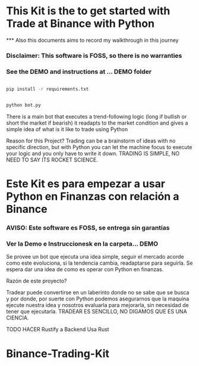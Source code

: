 # This Kit is the to get started with Trade at Binance with Python
*** Also this documents aims to record my walkthrough in this journey


### Disclaimer: This software is FOSS, so there is no warranties
### See the DEMO and instructions at ... DEMO folder

```bash

pip install -r requirements.txt


python bot.py


```

There is a main bot that executes a trend-following logic (long if bullish 
or short the market if bearish) it readapts to the market condition and 
gives a simple idea of what is it like to trade using Python

Reason for this Project?
Trading can be a brainstorm of ideas with no specific direction, but with
Python you can let the machine focus to execute your logic and you only
have to write it down. TRADING IS SIMPLE, NO NEED TO SAY ITS ROCKET SCIENCE.

# Este Kit es para empezar a usar Python en Finanzas con relación a Binance

### AVISO: Este software es FOSS, se entrega sin garantías
### Ver la Demo e Instruccionesk en la carpeta... DEMO

Se provee un bot que ejecuta una idea simple, seguir el mercado acorde como
este evoluciona, si la tendencia cambia, readaptarse para seguirla. Se espera
dar una idea de como es operar con Python en finanzas.

Razón de este proyecto?

Tradear puede convertirse en un laberinto donde no se sabe que se busca y por donde,
por suerte con Python podemos asegurarnos que la maquina ejecute nuestra idea y nosotros
evaluarla para mejorarla, sin necesidad de tener que ejecutarla. TRADEAR ES SENCILLO, NO DIGAMOS
QUE ES UNA CIENCIA.


TODO HACER
Rustify a Backend
Usa Rust
# Binance-Trading-Kit
